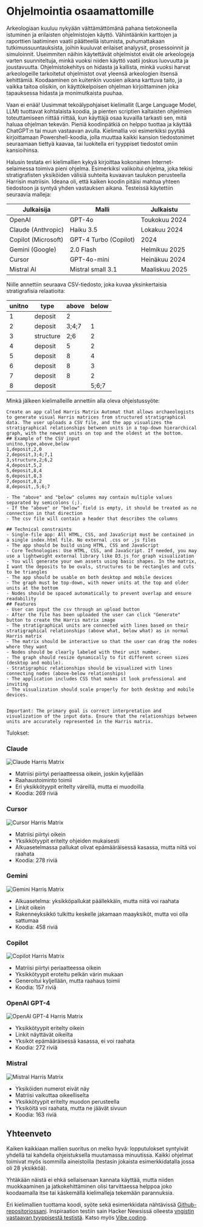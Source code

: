 # Ohjelmointia osaamattomille

Arkeologiaan kuuluu nykyään välttämättömänä pahana tietokoneella istuminen ja erilaisten ohjelmistojen käyttö. Vähintäänkin karttojen ja raporttien laatiminen vaatii päätteellä istumista, puhumattakaan tutkimussuuntauksista, joihin kuuluvat erilaiset analyysit, prosessoinnit ja simuloinnit. Useimmiten näihin käytettävät ohjelmistot eivät ole arkeologeja varten suunniteltuja, minkä vuoksi niiden käyttö vaatii joskus luovuutta ja joustavuutta. Ohjelmistokehitys on hidasta ja kallista, minkä vuoksi harvat arkeologeille tarkoitetut ohjelmistot ovat yleensä arkeologien itsensä kehittämiä. Koodaaminen on kuitenkin vuosien aikana karttuva taito, ja vaikka taitoa olisikin, on käyttökelpoisen ohjelman kirjoittaminen joka tapauksessa hidasta ja monimutkaista puuhaa.

Vaan ei enää! Uusimmat tekoälypohjaiset kielimallit (Large Language Model, LLM) tuottavat kohtalaista koodia, ja pienten scriptien kaltaisten ohjelmien toteuttamiseen riittää riittää, kun käyttäjä osaa kuvailla tarkasti sen, mitä haluaa ohjelman tekevän. Pieniä koodinpätkiä on helppo tuottaa ja käyttää ChatGPT:n tai muun vastaavan avulla. Kielimallia voi esimerkiksi pyytää kirjoittamaan Powershell-koodia, jolla muuttaa kaikki kansion tiedostonimet seuraamaan tiettyä kaavaa, tai luokitella eri tyyppiset tiedostot omiin kansioihinsa.

Halusin testata eri kielimallien kykyä kirjoittaa kokonainen Internet-selaimessa toimiva pieni ohjelma. Esimerkiksi valikoitui ohjelma, joka tekisi stratigrafisten yksiköiden välisiä suhteita kuvaavan taulukon perusteella Harrisin matriisin. Ideana oli, että kaiken koodin pitäisi mahtua yhteen tiedostoon ja syntyä yhden vastauksen aikana. Testeissä käytettiin seuraavia malleja:

| Julkaisija | Malli | Julkaistu |
|------------|-------|-----------|
| OpenAI | GPT-4o | Toukokuu 2024 |
| Claude (Anthropic) | Haiku 3.5 | Lokakuu 2024 |
| Copilot (Microsoft) | GPT-4 Turbo (Copilot) | 2024 |
| Gemini (Google) | 2.0 Flash | Helmikuu 2025 |
| Cursor | GPT-4o-mini | Heinäkuu 2024 |
| Mistral AI | Mistral small 3.1 | Maaliskuu 2025 |

Niille annettiin seuraava CSV-tiedosto, joka kuvaa yksinkertaisia stratigrafisia relaatioita:

| unitno | type | above | below |
|--------|------|-------|--------|
| 1 | deposit | 2 | |
| 2 | deposit | 3;4;7 | 1 |
| 3 | structure | 2;6 | 2 |
| 4 | deposit | 5 | 2 |
| 5 | deposit | 8 | 4 |
| 6 | deposit | 8 | 3 |
| 7 | deposit | 8 | 2 |
| 8 | deposit | | 5;6;7 |

Minkä jälkeen kielimalleille annettiin alla oleva ohjeistussyöte:

```
Create an app called Harris Matrix Automat that allows archaeologists to generate visual Harris matrices from structured stratigraphical data. The user uploads a CSV file, and the app visualizes the stratigraphical relationships between units in a top-down hierarchical graph, with the newest units on top and the oldest at the bottom.
## Example of the CSV input
unitno,type,above,below
1,deposit,2,0
2,deposit,3;4;7,1
3,structure,2;6,2
4,deposit,5,2
5,deposit,8,4
6,deposit,8,3
7,deposit,8,2
8,deposit,,5;6;7

- The "above" and "below" columns may contain multiple values separated by semicolons (;).
- If the "above" or "below" field is empty, it should be treated as no connection in that direction
- The csv file will contain a header that describes the columns

## Technical constraints
- Single-file app: All HTML, CSS, and JavaScript must be contained in a single index.html file. No external .css or .js files
- The app should be build using HTML, CSS and JavaScript
- Core Technologies: Use HTML, CSS, and JavaScript. If needed, you may use a lightweight external library like D3.js for graph visualization
- You will generate your own assets using basic shapes. In the matrix, I want the deposits to be ovals, structures to be rectangles and cuts to be triangles
- The app should be usable on both desktop and mobile devices
- The graph must be top-down, with newer units at the top and older units at the bottom
- Nodes should be spaced automatically to prevent overlap and ensure readability
## Features
- User can input the csv through an upload button
- After the file has been uploaded the user can click "Generate" button to create the Harris matrix image
- The stratigraphical units are connected with lines based on their stratigraphical relationships (above what, below what) as in normal Harris matrix
- The matrix should be interactive so that the user can drag the nodes where they want
- Nodes should be clearly labeled with their unit number.
- The graph should resize dynamically to fit different screen sizes (desktop and mobile).
- Stratigraphic relationships should be visualized with lines connecting nodes (above-below relationships)
- The application includes CSS that makes it look professional and inviting
- The visualization should scale properly for both desktop and mobile devices.


Important: The primary goal is correct interpretation and visualization of the input data. Ensure that the relationships between units are accurately represented in the Harris matrix.
```

Tulokset:

### Claude

![Claude Harris Matrix](screenshots/Kuva1.png)

- Matriisi piirtyi periaatteessa oikein, joskin kyljellään
- Raahaustoiminto toimii
- Eri yksikkötyypit eritelty väreillä, mutta ei muodoilla
- Koodia: 269 riviä

### Cursor

![Cursor Harris Matrix](screenshots/Kuva2.png)

- Matriisi piirtyi oikein
- Yksikkötyypit eritelty ohjeiden mukaisesti
- Alkuasetelmassa pallukat olivat epämääräisessä kasassa, mutta niitä voi raahata
- Koodia: 278 riviä

### Gemini

![Gemini Harris Matrix](screenshots/Kuva3.png)

- Alkuasetelma: yksikköpallukat päällekkäin, mutta niitä voi raahata
- Linkit oikein
- Rakenneyksikkö tulkittu keskelle jakamaan maayksiköt, mutta voi olla sattumaa
- Koodia: 458 riviä

### Copilot

![Copilot Harris Matrix](screenshots/Kuva4.png)

- Matriisi piirtyi periaatteessa oikein
- Yksikkötyypit eroteltu pelkän värin mukaan
- Generoitui kyljellään, mutta raahaus toimii
- Koodia: 157 riviä

### OpenAI GPT-4

![OpenAI GPT-4 Harris Matrix](screenshots/Kuva5.png)

- Yksikkötyypit eritelty oikein
- Linkit näyttävät oikeilta
- Yksiköt epämääräisessä kasassa, ei voi raahata
- Koodia: 272 riviä

### Mistral

![Mistral Harris Matrix](screenshots/Kuva6.png)

- Yksiköiden numerot eivät näy
- Matriisi vaikuttaa oikeelliselta
- Yksikkötyypit eritelty muodon perusteella
- Yksiköitä voi raahata, mutta ne jäävät sivuun
- Koodia: 163 riviä

## Yhteenveto

Kaiken kaikkiaan mallien suoritus on melko hyvä: lopputulokset syntyivät yhdellä tai kahdella ohjeistuksella muutamassa minuutissa. Kaikki ohjelmat toimivat myös isommilla aineistoilla (testasin jokaista esimerkkidatalla jossa oli 28 yksikköä). 

Yhtäkään näistä ei ehkä sellaisenaan kannata käyttää, mutta niiden muokkaaminen ja jatkokehittäminen olisi tarvittaessa helppoa joko koodaamalla itse tai käskemällä kielimalleja tekemään parannuksia.

Eri kielimallien tuottama koodi, syöte sekä esimerkkidata nähtävissä [Github-repositoriossani](https://github.com/nikolaipaukkonen/AvoinArkeologi/tree/main/OhjelmointiaOsaamattomille).
Inspiraation testiin sain Hacker Newsissä olleesta [vngistin vastaavan tyyppisestä testistä](https://github.com/vnglst/when-ai-fails/blob/main/shepards-dog/README.md). Katso myös [Vibe coding](https://en.wikipedia.org/wiki/Vibe_coding).

